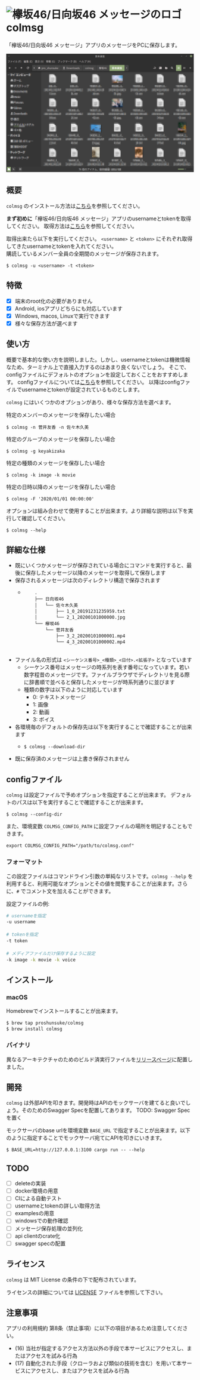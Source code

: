 # <img src="https://lh3.googleusercontent.com/NJqDujmTh1rwBtdnoOFci0bXNSNcm9pNjg93IfOkVGnjJC8hS5fzupnWFvOgqVqR7FY=s180" width="24px" alt="欅坂46/日向坂46 メッセージのロゴ"> colmsg

「欅坂46/日向坂46 メッセージ」アプリのメッセージをPCに保存します。

![sample.png](doc/sample.png)

## 概要

`colmsg` のインストール方法は[こちら](#インストール)を参照してください。

**まず初めに**「欅坂46/日向坂46 メッセージ」アプリのusernameとtokenを取得してください。
取得方法は[こちら](doc/how_to_get_username_token.md)を参照してください。

取得出来たら以下を実行してください。
`<username>` と `<token>` にそれぞれ取得してきたusernameとtokenを入れてください。  
購読しているメンバー全員の全期間のメッセージが保存されます。

```shell script
$ colmsg -u <username> -t <token>
```

## 特徴

* [x] 端末のroot化の必要がありません
* [x] Android, iosアプリどちらにも対応しています
* [x] Windows, macos, Linuxで実行できます
* [x] 様々な保存方法が選べます

## 使い方

概要で基本的な使い方を説明しました。しかし、usernameとtokenは機微情報なため、ターミナル上で直接入力するのはあまり良くないでしょう。
そこで、configファイルにデフォルトのオプションを設定しておくことをおすすめします。
configファイルについては[こちら](#configファイル)を参照してください。
以降はconfigファイルでusernameとtokenが設定されているものとします。

`colmsg` にはいくつかのオプションがあり、様々な保存方法を選べます。

特定のメンバーのメッセージを保存したい場合

```shell script
$ colmsg -n 菅井友香 -n 佐々木久美
```

特定のグループのメッセージを保存したい場合

```shell script
$ colmsg -g keyakizaka
```

特定の種類のメッセージを保存したい場合

```shell script
$ colmsg -k image -k movie
```

特定の日時以降のメッセージを保存したい場合

```shell script
$ colmsg -F '2020/01/01 00:00:00'
```

オプションは組み合わせて使用することが出来ます。より詳細な説明は以下を実行して確認してください。

```shell script
$ colmsg --help
```

## 詳細な仕様

* 既にいくつかメッセージが保存されている場合にコマンドを実行すると、最後に保存したメッセージ以降のメッセージを取得して保存します
* 保存されるメッセージは次のディレクトリ構造で保存されます
  * ```shell script
        .
        ├── 日向坂46
        │   └── 佐々木久美
        │       ├── 1_0_20191231235959.txt
        │       └── 2_1_20200101000000.jpg
        └── 欅坂46
            └── 菅井友香
                ├── 3_2_20200101000001.mp4
                └── 4_3_20200101000002.mp4
        
    ```
* ファイル名の形式は `<シーケンス番号>_<種類>_<日付>.<拡張子>` となっています
  * シーケンス番号はメッセージの時系列を表す番号になっています。若い数字程昔のメッセージです。ファイルブラウザでディレクトリを見る際に辞書順で並べると保存したメッセージが時系列通りに並びます
  * 種類の数字は以下のように対応しています
    * 0: テキストメッセージ
    * 1: 画像
    * 2: 動画
    * 3: ボイス
* 各環境毎のデフォルトの保存先は以下を実行することで確認することが出来ます
  * ```shell script
    $ colmsg --download-dir
    ```
* 既に保存済のメッセージは上書き保存されません

## configファイル

`colmsg` は設定ファイルで予めオプションを指定することが出来ます。
デフォルトのパスは以下を実行することで確認することが出来ます。

```shell script
$ colmsg --config-dir
```
また、環境変数 `COLMSG_CONFIG_PATH` に設定ファイルの場所を明記することもできます。

```shell script
export COLMSG_CONFIG_PATH="/path/to/colmsg.conf"
```

### フォーマット

この設定ファイルはコマンドライン引数の単純なリストです。`colmsg --help` を利用すると、利用可能なオプションとその値を閲覧することが出来ます。さらに、`#` でコメント文を加えることができます。

設定ファイルの例:

```bash
# usernameを指定
-u username

# tokenを指定
-t token

# メディアファイルだけ保存するように設定
-k image -k movie -k voice
```

## インストール

### macOS

Homebrewでインストールすることが出来ます。

```shell script
$ brew tap proshunsuke/colmsg
$ brew install colmsg
```

### バイナリ

異なるアーキテクチャのためのビルド済実行ファイルを[リリースページ](https://github.com/proshunsuke/colmsg/releases)に配置しました。

## 開発

`colmsg` は外部APIを叩きます。開発時はAPIのモックサーバを建てると良いでしょう。そのためのSwagger Specを配置してあります。
TODO: Swagger Specを置く

モックサーバのbase urlを環境変数 `BASE_URL` で指定することが出来ます。以下のように指定することでモックサーバ宛てにAPIを叩きにいきます。

```shell script
$ BASE_URL=http://127.0.0.1:3100 cargo run -- --help
```

## TODO

* [ ] deleteの実装
* [ ] docker環境の用意
* [ ] CIによる自動テスト
* [ ] usernameとtokenの詳しい取得方法
* [ ] examplesの用意
* [ ] windowsでの動作確認
* [ ] メッセージ保存処理の並列化
* [ ] api clientのcrate化
* [ ] swagger specの配置

## ライセンス

`colmsg` は MIT License の条件の下で配布されています。

ライセンスの詳細については [LICENSE](LICENSE.txt) ファイルを参照して下さい。

## 注意事項

アプリの利用規約 第8条（禁止事項）に以下の項目があるため注意してください。

* (16) 当社が指定するアクセス方法以外の手段で本サービスにアクセスし、またはアクセスを試みる行為
* (17) 自動化された手段（クローラおよび類似の技術を含む）を用いて本サービスにアクセスし、またはアクセスを試みる行為 
